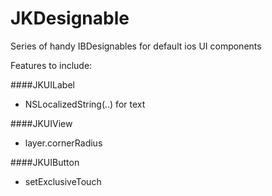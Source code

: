 # JKDesignable
Series of handy IBDesignables for default ios UI components

Features to include:

####JKUILabel
- NSLocalizedString(..) for text

####JKUIView
- layer.cornerRadius

####JKUIButton
- setExclusiveTouch
